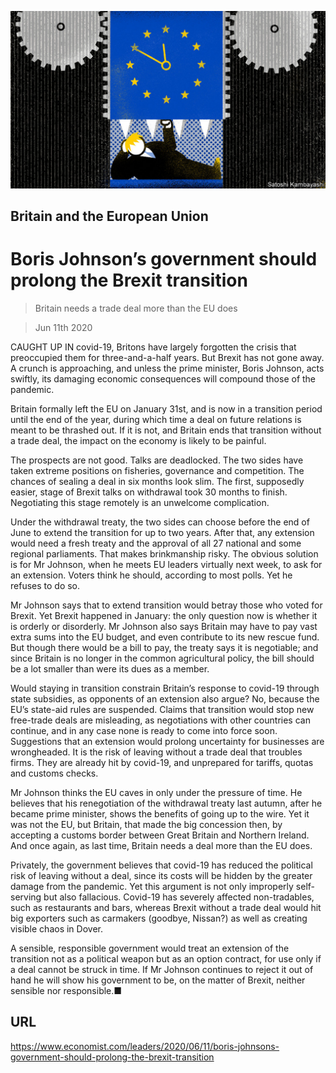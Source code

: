 ![](./images/20200613_LDD002_0.jpg)

## Britain and the European Union

# Boris Johnson’s government should prolong the Brexit transition

> Britain needs a trade deal more than the EU does

> Jun 11th 2020

CAUGHT UP IN covid-19, Britons have largely forgotten the crisis that preoccupied them for three-and-a-half years. But Brexit has not gone away. A crunch is approaching, and unless the prime minister, Boris Johnson, acts swiftly, its damaging economic consequences will compound those of the pandemic.

Britain formally left the EU on January 31st, and is now in a transition period until the end of the year, during which time a deal on future relations is meant to be thrashed out. If it is not, and Britain ends that transition without a trade deal, the impact on the economy is likely to be painful.

The prospects are not good. Talks are deadlocked. The two sides have taken extreme positions on fisheries, governance and competition. The chances of sealing a deal in six months look slim. The first, supposedly easier, stage of Brexit talks on withdrawal took 30 months to finish. Negotiating this stage remotely is an unwelcome complication.

Under the withdrawal treaty, the two sides can choose before the end of June to extend the transition for up to two years. After that, any extension would need a fresh treaty and the approval of all 27 national and some regional parliaments. That makes brinkmanship risky. The obvious solution is for Mr Johnson, when he meets EU leaders virtually next week, to ask for an extension. Voters think he should, according to most polls. Yet he refuses to do so.

Mr Johnson says that to extend transition would betray those who voted for Brexit. Yet Brexit happened in January: the only question now is whether it is orderly or disorderly. Mr Johnson also says Britain may have to pay vast extra sums into the EU budget, and even contribute to its new rescue fund. But though there would be a bill to pay, the treaty says it is negotiable; and since Britain is no longer in the common agricultural policy, the bill should be a lot smaller than were its dues as a member.

Would staying in transition constrain Britain’s response to covid-19 through state subsidies, as opponents of an extension also argue? No, because the EU’s state-aid rules are suspended. Claims that transition would stop new free-trade deals are misleading, as negotiations with other countries can continue, and in any case none is ready to come into force soon. Suggestions that an extension would prolong uncertainty for businesses are wrongheaded. It is the risk of leaving without a trade deal that troubles firms. They are already hit by covid-19, and unprepared for tariffs, quotas and customs checks.

Mr Johnson thinks the EU caves in only under the pressure of time. He believes that his renegotiation of the withdrawal treaty last autumn, after he became prime minister, shows the benefits of going up to the wire. Yet it was not the EU, but Britain, that made the big concession then, by accepting a customs border between Great Britain and Northern Ireland. And once again, as last time, Britain needs a deal more than the EU does.

Privately, the government believes that covid-19 has reduced the political risk of leaving without a deal, since its costs will be hidden by the greater damage from the pandemic. Yet this argument is not only improperly self-serving but also fallacious. Covid-19 has severely affected non-tradables, such as restaurants and bars, whereas Brexit without a trade deal would hit big exporters such as carmakers (goodbye, Nissan?) as well as creating visible chaos in Dover.

A sensible, responsible government would treat an extension of the transition not as a political weapon but as an option contract, for use only if a deal cannot be struck in time. If Mr Johnson continues to reject it out of hand he will show his government to be, on the matter of Brexit, neither sensible nor responsible.■

## URL

https://www.economist.com/leaders/2020/06/11/boris-johnsons-government-should-prolong-the-brexit-transition
